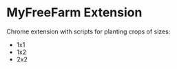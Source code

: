# MyFreeFarm Extension
Chrome extension with scripts for planting crops of sizes: 
- 1x1
- 1x2
- 2x2
